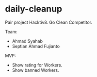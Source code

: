 # daily-cleanup
Pair project Hacktiv8. Go Clean Competitor.

Team:
* Ahmad Syahab
* Septian Ahmad Fujianto

MVP:
* Show rating for Workers.
* Show banned Workers.
